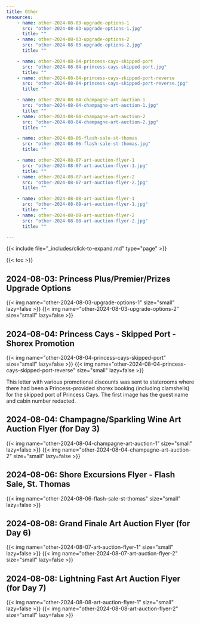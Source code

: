 ```yaml
---
title: Other
resources:
    - name: other-2024-08-03-upgrade-options-1
      src: "other-2024-08-03-upgrade-options-1.jpg"
      title: ""
    - name: other-2024-08-03-upgrade-options-2
      src: "other-2024-08-03-upgrade-options-2.jpg"
      title: ""

    - name: other-2024-08-04-princess-cays-skipped-port
      src: "other-2024-08-04-princess-cays-skipped-port.jpg"
      title: ""
    - name: other-2024-08-04-princess-cays-skipped-port-reverse
      src: "other-2024-08-04-princess-cays-skipped-port-reverse.jpg"
      title: ""

    - name: other-2024-08-04-champagne-art-auction-1
      src: "other-2024-08-04-champagne-art-auction-1.jpg"
      title: ""
    - name: other-2024-08-04-champagne-art-auction-2
      src: "other-2024-08-04-champagne-art-auction-2.jpg"
      title: ""

    - name: other-2024-08-06-flash-sale-st-thomas
      src: "other-2024-08-06-flash-sale-st-thomas.jpg"
      title: ""

    - name: other-2024-08-07-art-auction-flyer-1
      src: "other-2024-08-07-art-auction-flyer-1.jpg"
      title: ""
    - name: other-2024-08-07-art-auction-flyer-2
      src: "other-2024-08-07-art-auction-flyer-2.jpg"
      title: ""

    - name: other-2024-08-08-art-auction-flyer-1
      src: "other-2024-08-08-art-auction-flyer-1.jpg"
      title: ""
    - name: other-2024-08-08-art-auction-flyer-2
      src: "other-2024-08-08-art-auction-flyer-2.jpg"
      title: ""

---
```


{{< include file="_includes/click-to-expand.md" type="page" >}}

{{< toc >}}

## 2024-08-03: Princess Plus/Premier/Prizes Upgrade Options

{{< img name="other-2024-08-03-upgrade-options-1" size="small" lazy=false >}}
{{< img name="other-2024-08-03-upgrade-options-2" size="small" lazy=false >}}

## 2024-08-04: Princess Cays - Skipped Port - Shorex Promotion

{{< img name="other-2024-08-04-princess-cays-skipped-port" size="small" lazy=false >}}
{{< img name="other-2024-08-04-princess-cays-skipped-port-reverse" size="small" lazy=false >}}

This letter with various promotional discounts was sent to staterooms where there had been a Princess-provided shorex booking (including clamshells) for the skipped port of Princess Cays. The first image has the guest name and cabin number redacted.

## 2024-08-04: Champagne/Sparkling Wine Art Auction Flyer (for Day 3)

{{< img name="other-2024-08-04-champagne-art-auction-1" size="small" lazy=false >}}
{{< img name="other-2024-08-04-champagne-art-auction-2" size="small" lazy=false >}}

## 2024-08-06: Shore Excursions Flyer - Flash Sale, St. Thomas

{{< img name="other-2024-08-06-flash-sale-st-thomas" size="small" lazy=false >}}

## 2024-08-08: Grand Finale Art Auction Flyer (for Day 6)

{{< img name="other-2024-08-07-art-auction-flyer-1" size="small" lazy=false >}}
{{< img name="other-2024-08-07-art-auction-flyer-2" size="small" lazy=false >}}

## 2024-08-08: Lightning Fast Art Auction Flyer (for Day 7)

{{< img name="other-2024-08-08-art-auction-flyer-1" size="small" lazy=false >}}
{{< img name="other-2024-08-08-art-auction-flyer-2" size="small" lazy=false >}}
